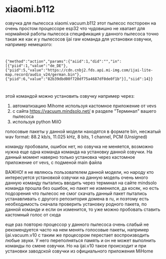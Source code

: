 # xiaomi.b112
озвучка для пылесоса xiaomi.vacuum.b112
этот пылесос постороен на очень простом процессоре esp32 что чудовишно не хватает для нормайной работы пылесоса
спецификация у данного пылесоса точно такая же как и у пылесосов ijai
raw команда для установки озвучки, например немецкого:

#
    {"method":"action","params":{"aiid":1,"did":"","in":[{"piid":1,"value":"de_DE"},{"piid":5,"value":"https://cdn.cnbj2.fds.api.mi-img.com/ijai-lite-map.record/audio_v24/german.bin"},{"piid":6,"value":"82b39dbd00f720df75a4687df0de0f1b"}],"siid":14}}
#

этой командой можно установить озвучку например через:
1) автоматизацию Mihome используя кастомное приложение от vevs
2) с сайта https://vacuum.mindsolo.net/ в разделе "Терминал" вашего пылесоса
3) используя python MiIO

голосовые пакеты у данной модели находятся в формате bin, несжатый wav format: 88.2 kb/s, 11.025 kHz, 8 bits, 1 channel, PCM (Unsigned)

команду пробовали, ошибок нет, но озвучка не меняется, возможно нужна еще одна команда команда на установку данной озвучки.
На данный момент наверно только установка через кастомное приложение от vevs, с подменой main файла

ВАЖНО!
я не являюсь пользователем данной модели, но народу кто интересуется установкой озвучки на данную модель очень много
данную команду пытались вводить через терминал на сайте mindsolo команда прошла без ошибок, но пакет не изменился, да косяк, но есть подозрения что пылесос не смог скачать данный пакет пытались устанавливать с другого репозитория домена в ru, и поэтому есть необходимость сначала проверить установку родного пакета, по данной команде и если он изменится, то уже можно пробовать ставить кастомный голос от сюда

еще раз повторю процессор у данного пылесоса очень слабый не рекомендуется часто на нем менять голосовые пакеты, например ijai.vacuum.v10 с таким же процесором перестает воспроизводить любые звуки. У него переполняться память и он не может выполнить команды по смене озвучки. Но на ijai.v10 такое происходит и при установки заводской озвучки из официального приложения MiHome
